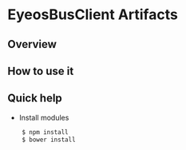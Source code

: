 EyeosBusClient Artifacts
========================

## Overview

## How to use it

## Quick help

* Install modules

```bash
	$ npm install
	$ bower install
```

